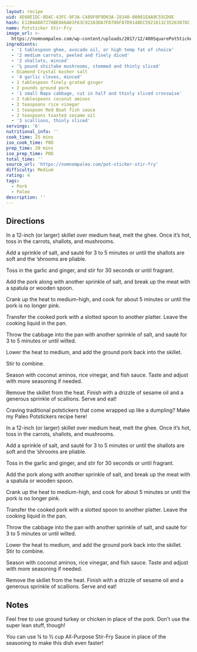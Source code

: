 ```yaml
---
layout: recipe
uid: 4E60E1DC-0D4C-43FC-9F3A-C489F0F9D03A-28340-00001EAA9C55CD9E
hash: E12B4AD87278BE666A81F63C92283DA7FD706F87D9148EC5921611C35263078C
name: Potsticker Stir-Fry
image_url: >-
  https://nomnompaleo.com/wp-content/uploads/2017/12/400SquarePotStickerStirFryaapotsfDSC_6623.jpg
ingredients:
  - '1 tablespoon ghee, avocado oil, or high temp fat of choice'
  - '2 medium carrots, peeled and finely diced'
  - '2 shallots, minced'
  - '¼ pound shiitake mushrooms, stemmed and thinly sliced'
  - Diamond Crystal kosher salt
  - '4 garlic cloves, minced'
  - 1 tablespoon finely grated ginger
  - 2 pounds ground pork
  - '1 small Napa cabbage, cut in half and thinly sliced crosswise'
  - 2 tablespoons coconut aminos
  - 2 teaspoons rice vinegar
  - 1 teaspoon Red Boat fish sauce
  - 2 teaspoons toasted sesame oil
  - '3 scallions, thinly sliced'
servings: '6'
nutritional_info: ''
cook_time: 25 mins
iso_cook_time: P0D
prep_time: 20 mins
iso_prep_time: P0D
total_time: ''
source_url: 'https://nomnompaleo.com/pot-sticker-stir-fry'
difficulty: Medium
rating: 4
tags:
  - Pork
  - Paleo
description: ''
---
```

## Directions

In a 12-inch (or larger) skillet over medium heat, melt the ghee. Once it’s hot, toss in the carrots, shallots, and mushrooms.

Add a sprinkle of salt, and sauté for 3 to 5 minutes or until the shallots are soft and the ’shrooms are pliable.

Toss in the garlic and ginger, and stir for 30 seconds or until fragrant.

Add the pork along with another sprinkle of salt, and break up the meat with a spatula or wooden spoon.

Crank up the heat to medium-high, and cook for about 5 minutes or until the pork is no longer pink.

Transfer the cooked pork with a slotted spoon to another platter. Leave the cooking liquid in the pan.

Throw the cabbage into the pan with another sprinkle of salt, and sauté for 3 to 5 minutes or until wilted.

Lower the heat to medium, and add the ground pork back into the skillet.

Stir to combine.

Season with coconut aminos, rice vinegar, and fish sauce. Taste and adjust with more seasoning if needed.

Remove the skillet from the heat. Finish with a drizzle of sesame oil and a generous sprinkle of scallions. Serve and eat!

Craving traditional potstickers that come wrapped up like a dumpling? Make my Paleo Potstickers recipe here!

In a 12-inch (or larger) skillet over medium heat, melt the ghee. Once it’s hot, toss in the carrots, shallots, and mushrooms.

Add a sprinkle of salt, and sauté for 3 to 5 minutes or until the shallots are soft and the ’shrooms are pliable.

Toss in the garlic and ginger, and stir for 30 seconds or until fragrant.

Add the pork along with another sprinkle of salt, and break up the meat with a spatula or wooden spoon.

Crank up the heat to medium-high, and cook for about 5 minutes or until the pork is no longer pink.

Transfer the cooked pork with a slotted spoon to another platter. Leave the cooking liquid in the pan.

Throw the cabbage into the pan with another sprinkle of salt, and sauté for 3 to 5 minutes or until wilted.

Lower the heat to medium, and add the ground pork back into the skillet. Stir to combine.

Season with coconut aminos, rice vinegar, and fish sauce. Taste and adjust with more seasoning if needed.

Remove the skillet from the heat. Finish with a drizzle of sesame oil and a generous sprinkle of scallions. Serve and eat!
## Notes

Feel free to use ground turkey or chicken in place of the pork. Don't use the super lean stuff, though!

You can use ¼ to ½ cup All-Purpose Stir-Fry Sauce in place of the seasoning to make this dish even faster!
